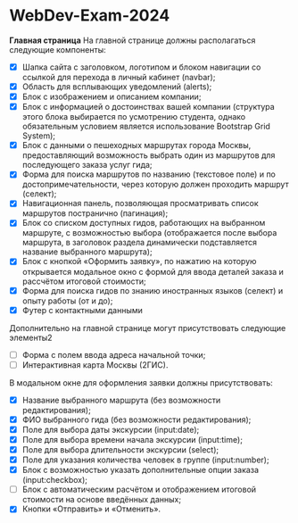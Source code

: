 # WebDev-Exam-2024

**Главная страница**
На главной странице должны располагаться следующие компоненты:
- [x] Шапка сайта с заголовком, логотипом и блоком навигации со ссылкой для перехода в
личный кабинет (navbar);
- [x] Область для всплывающих уведомлений (alerts);
- [x] Блок с изображением и описанием компании;
- [x] Блок с информацией о достоинствах вашей компании (структура этого блока
выбирается по усмотрению студента, однако обязательным условием является
использование Bootstrap Grid System);
- [x] Блок с данными о пешеходных маршрутах города Москвы, предоставляющий
возможность выбрать один из маршрутов для последующего заказа услуг гида;
- [x] Форма для поиска маршрутов по названию (текстовое поле) и по
достопримечательности, через которую должен проходить маршрут (селект);
- [x] Навигационная панель, позволяющая просматривать список маршрутов постранично
(пагинация);
- [x] Блок со списком доступных гидов, работающих на выбранном маршруте, с
возможностью выбора (отображается после выбора маршрута, в заголовок раздела
динамически подставляется название выбранного маршрута);
- [x] Блок с кнопкой «Оформить заявку», по нажатию на которую открывается модальное
окно с формой для ввода деталей заказа и рассчётом итоговой стоимости;
- [x] Форма для поиска гидов по знанию иностранных языков (селект) и опыту работы (от
и до);
- [x] Футер с контактными данными

Дополнительно на главной странице могут присутствовать следующие элементы2
- [ ] Форма с полем ввода адреса начальной точки;
- [ ] Интерактивная карта Москвы (2ГИС).

В модальном окне для оформления заявки должны присутствовать:
- [x] Название выбранного маршрута (без возможности редактирования);
- [x] ФИО выбранного гида (без возможности редактирования);
- [x] Поле для выбора даты экскурсии (input:date);
- [x] Поле для выбора времени начала экскурсии (input:time);
- [x] Поле для выбора длительности экскурсии (select);
- [x] Поле для указания количества человек в группе (input:number);
- [x] Блок с возможностью указать дополнительные опции заказа (input:checkbox);
- [ ] Блок с автоматическим расчётом и отображением итоговой стоимости на основе
введённых данных;
- [x] Кнопки «Отправить» и «Отменить».
